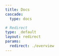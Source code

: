 ```yaml
---
title: Docs
cascade:
  type: docs

# Redirect
type: _default
layout: redirect
params:
  redirect: ./overview
---
```

